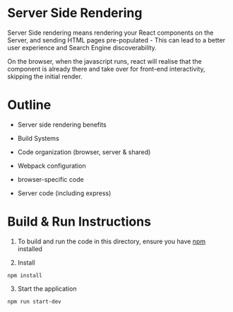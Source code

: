 # Server Side Rendering


Server Side rendering means rendering your React components on the Server, and sending HTML pages pre-populated - This can lead to a better user experience and Search Engine discoverability.

On the browser, when the javascript runs, react will realise that the component is already there and take over for front-end interactivity, skipping the initial render.



# Outline

- Server side rendering benefits

- Build Systems

- Code organization (browser, server & shared)

- Webpack configuration

- browser-specific code

- Server code (including express)


# Build & Run Instructions

1. To build and run the code in this directory, ensure you have [npm](https://www.npmjs.com) installed

2. Install
```
npm install
```

3. Start the application
```
npm run start-dev
```
